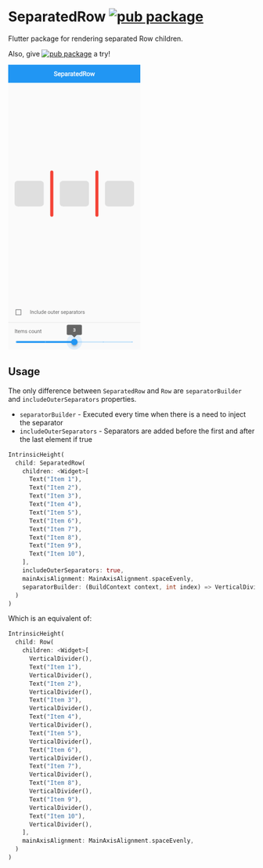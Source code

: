 # SeparatedRow [![pub package](https://img.shields.io/pub/v/separated_row.svg?label=separated_row&color=blue)](https://pub.dartlang.org/packages/separated_row)

Flutter package for rendering separated Row children.

Also, give [![pub package](https://img.shields.io/pub/v/separated_column.svg?label=separated_column&color=blue)](https://pub.dartlang.org/packages/separated_column) a try!

![example.gif](screenshots%2Fexample.gif)

## Usage

The only difference between `SeparatedRow` and `Row` are `separatorBuilder` and `includeOuterSeparators` properties.

- `separatorBuilder` - Executed every time when there is a need to inject the separator
- `includeOuterSeparators` - Separators are added before the first and after the last element if true

```dart
IntrinsicHeight(
  child: SeparatedRow(
    children: <Widget>[
      Text("Item 1"),
      Text("Item 2"),
      Text("Item 3"),
      Text("Item 4"),
      Text("Item 5"),
      Text("Item 6"),
      Text("Item 7"),
      Text("Item 8"),
      Text("Item 9"),
      Text("Item 10"),
    ],
    includeOuterSeparators: true,
    mainAxisAlignment: MainAxisAlignment.spaceEvenly,
    separatorBuilder: (BuildContext context, int index) => VerticalDivider(),
  )
)
```
Which is an equivalent of:

```dart
IntrinsicHeight(
  child: Row(
    children: <Widget>[
      VerticalDivider(),
      Text("Item 1"),
      VerticalDivider(),
      Text("Item 2"),
      VerticalDivider(),
      Text("Item 3"),
      VerticalDivider(),
      Text("Item 4"),
      VerticalDivider(),
      Text("Item 5"),
      VerticalDivider(),
      Text("Item 6"),
      VerticalDivider(),
      Text("Item 7"),
      VerticalDivider(),
      Text("Item 8"),
      VerticalDivider(),
      Text("Item 9"),
      VerticalDivider(),
      Text("Item 10"),
      VerticalDivider(),
    ],
    mainAxisAlignment: MainAxisAlignment.spaceEvenly,
  )
)
```
